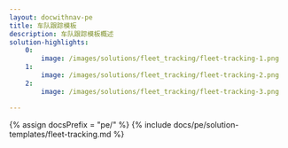 ```yaml
---
layout: docwithnav-pe
title: 车队跟踪模板
description: 车队跟踪模板概述
solution-highlights:
    0:
        image: /images/solutions/fleet_tracking/fleet-tracking-1.png
    1:
        image: /images/solutions/fleet_tracking/fleet-tracking-2.png
    2:
        image: /images/solutions/fleet_tracking/fleet-tracking-3.png

---
```


{% assign docsPrefix = "pe/" %}
{% include docs/pe/solution-templates/fleet-tracking.md %}